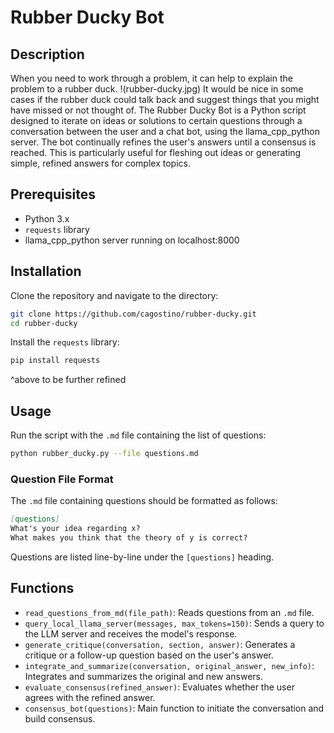 # Rubber Ducky Bot

## Description
When you need to work through a problem, it can help to explain the problem to a rubber duck.
!(rubber-ducky.jpg)
It would be nice in some cases if the rubber duck could talk back and suggest things that you might have missed or not thought of. The Rubber Ducky Bot is a Python script designed to iterate on ideas or solutions to certain questions through a conversation between the user and a chat bot, using the llama_cpp_python server. The bot continually refines the user's answers until a consensus is reached. This is particularly useful for fleshing out ideas or generating simple, refined answers for complex topics.

## Prerequisites

- Python 3.x
- `requests` library
- llama_cpp_python server running on localhost:8000

## Installation
Clone the repository and navigate to the directory:
```bash
git clone https://github.com/cagostino/rubber-ducky.git
cd rubber-ducky
```

Install the `requests` library:
```bash
pip install requests
```
^above to be further refined

## Usage
Run the script with the `.md` file containing the list of questions:

```bash
python rubber_ducky.py --file questions.md
```

### Question File Format
The `.md` file containing questions should be formatted as follows:

```markdown
[questions]
What's your idea regarding x?
What makes you think that the theory of y is correct?
```

Questions are listed line-by-line under the `[questions]` heading.

## Functions
- `read_questions_from_md(file_path)`: Reads questions from an `.md` file.
- `query_local_llama_server(messages, max_tokens=150)`: Sends a query to the LLM server and receives the model's response.
- `generate_critique(conversation, section, answer)`: Generates a critique or a follow-up question based on the user's answer.
- `integrate_and_summarize(conversation, original_answer, new_info)`: Integrates and summarizes the original and new answers.
- `evaluate_consensus(refined_answer)`: Evaluates whether the user agrees with the refined answer.
- `consensus_bot(questions)`: Main function to initiate the conversation and build consensus.

